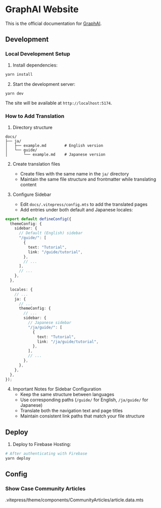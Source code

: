 # GraphAI Website

This is the official documentation for [GraphAI](https://github.com/receptron/graphai).

## Development

### Local Development Setup

1. Install dependencies:
```bash
yarn install
```

2. Start the development server:
```bash
yarn dev
```

The site will be available at `http://localhost:5174`.


### How to Add Translation

1. Directory structure
```
docs/
├── ja/
│   ├── example.md        # English version
│   └── guide/
│       └── example.md    # Japanese version
```

2. Create translation files
   - Create files with the same name in the `ja/` directory
   - Maintain the same file structure and frontmatter while translating content

3. Configure Sidebar
   - Edit `docs/.vitepress/config.mts` to add the translated pages
   - Add entries under both default and Japanese locales:

```typescript
export default defineConfig({
  themeConfig: {
    sidebar: {
      // Default (English) sidebar
      "/guide/": [
        {
          text: "Tutorial",
          link: "/guide/tutorial",
        },
        // ...
      ],
      // ...
    },
  },

  locales: {
    // ...
    ja: {
      // ...
      themeConfig: {
        // ...
        sidebar: {
          // Japanese sidebar
          "/ja/guide/": [
            {
              text: "Tutorial",
              link: "/ja/guide/tutorial",
            },
          ],
          // ...
        },
      },
    },
  },
});
```

4. Important Notes for Sidebar Configuration
   - Keep the same structure between languages
   - Use corresponding paths (`/guide/` for English, `/ja/guide/` for Japanese)
   - Translate both the navigation text and page titles
   - Maintain consistent link paths that match your file structure

## Deploy

1. Deploy to Firebase Hosting:

```bash
# After authenticating with Firebase
yarn deploy
```

## Config

### Show Case Community Articles

.vitepress/theme/components/CommunityArticles/article.data.mts
